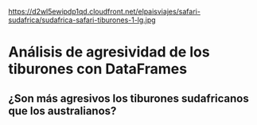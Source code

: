 https://d2wl5ewipdp1qd.cloudfront.net/elpaisviajes/safari-sudafrica/sudafrica-safari-tiburones-1-lg.jpg

# Análisis de agresividad de los tiburones con DataFrames

## ¿Son más agresivos los tiburones sudafricanos que los australianos?


